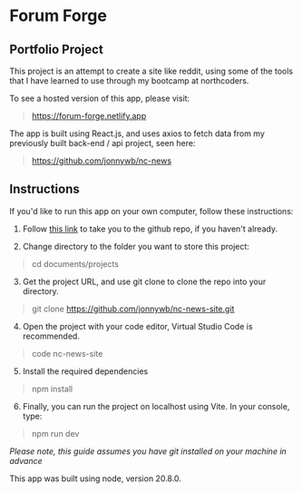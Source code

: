 # Forum Forge

## Portfolio Project

This project is an attempt to create a site like reddit, using some of the tools that I have learned to use through my bootcamp at northcoders.

To see a hosted version of this app, please visit:

> https://forum-forge.netlify.app

The app is built using React.js, and uses axios to fetch data from my previously built back-end / api project, seen here:

> https://github.com/jonnywb/nc-news

## Instructions

If you'd like to run this app on your own computer, follow these instructions:

1. Follow [this link](https://github.com/jonnywb/forum-forge.git) to take you to the github repo, if you haven't already.

2. Change directory to the folder you want to store this project:

> cd documents/projects

3. Get the project URL, and use git clone to clone the repo into your directory.

> git clone https://github.com/jonnywb/nc-news-site.git

4. Open the project with your code editor, Virtual Studio Code is recommended.

> code nc-news-site

5. Install the required dependencies

> npm install

6. Finally, you can run the project on localhost using Vite. In your console, type:

> npm run dev

_Please note, this guide assumes you have git installed on your machine in advance_

This app was built using node, version 20.8.0.
